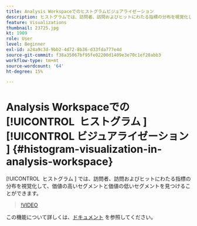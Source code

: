 ```yaml
---
title: Analysis Workspaceでのヒストグラムビジュアライゼーション
description: ヒストグラムでは、訪問者、訪問およびヒットにわたる指標の分布を視覚化して、価値の高いセグメントと価値の低いセグメントを見つけることができます。
feature: Visualizations
thumbnail: 23725.jpg
kt: 1909
role: User
level: Beginner
exl-id: a24a9c3d-9bb2-4d72-8b36-d33fda777e4d
source-git-commit: f38a35067bf95fe02200d1409e3e70c1ef28abb3
workflow-type: tm+mt
source-wordcount: '64'
ht-degree: 15%

---
```


# Analysis Workspaceでの [!UICONTROL &#x200B; ヒストグラム &#x200B;][!UICONTROL &#x200B; ビジュアライゼーション &#x200B;] {#histogram-visualization-in-analysis-workspace}

[!UICONTROL &#x200B; ヒストグラム &#x200B;] では、訪問者、訪問およびヒットにわたる指標の分布を視覚化して、価値の高いセグメントと価値の低いセグメントを見つけることができます。

>[!VIDEO](https://video.tv.adobe.com/v/23725/?quality=12&learn=on)

この機能について詳しくは、[ドキュメント](https://experienceleague.adobe.com/docs/analytics/analyze/analysis-workspace/visualizations/histogram.html?lang=ja) を参照してください。
